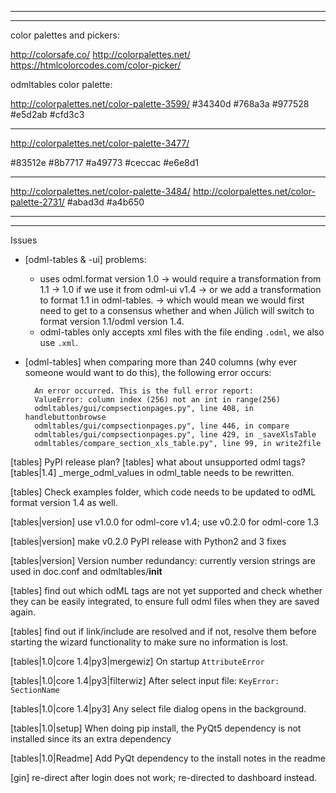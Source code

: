 ------------------------------------------------------------------------------------------

------------------------------------------------------------------------------------------

color palettes and pickers:

http://colorsafe.co/
http://colorpalettes.net/
https://htmlcolorcodes.com/color-picker/

odmltables color palette:

http://colorpalettes.net/color-palette-3599/
#34340d
#768a3a
#977528
#e5d2ab
#cfd3c3

---------
http://colorpalettes.net/color-palette-3477/

#83512e
#8b7717
#a49773
#ceccac
#e6e8d1

---------
http://colorpalettes.net/color-palette-3484/
http://colorpalettes.net/color-palette-2731/
#abad3d
#a4b650

------------------------------------------------------------------------------------------

------------------------------------------------------------------------------------------

Issues

- [odml-tables & -ui] problems:
    - uses odml.format version 1.0 -> would require a transformation from 1.1 -> 1.0 if we use it from
        odml-ui v1.4 -> or we add a transformation to format 1.1 in odml-tables. -> which would mean 
        we would first need to get to a consensus whether and when Jülich 
        will switch to format version 1.1/odml version 1.4.
    - odml-tables only accepts xml files with the file ending `.odml`, we also use `.xml`.

- [odml-tables] when comparing more than 240 columns (why ever someone would want to do this), the following error occurs:

        An error occurred. This is the full error report:
        ValueError: column index (256) not an int in range(256)
        odmltables/gui/compsectionpages.py", line 408, in handlebuttonbrowse
        odmltables/gui/compsectionpages.py", line 446, in compare
        odmltables/gui/compsectionpages.py", line 429, in _saveXlsTable
        odmltables/compare_section_xls_table.py", line 99, in write2file

[tables] PyPI release plan?
[tables] what about unsupported odml tags?
[tables|1.4] _merge_odml_values in odml_table needs to be rewritten.

[tables] Check examples folder, which code needs to be updated to odML format version 1.4 as well.

[tables|version] use v1.0.0 for odml-core v1.4; use v0.2.0 for odml-core 1.3

[tables|version] make v0.2.0 PyPI release with Python2 and 3 fixes 

[tables|version] Version number redundancy: currently version strings are used in doc.conf and odmltables/__init__

[tables] find out which odML tags are not yet supported and check whether they can be easily integrated, 
to ensure full odml files when they are saved again.

[tables] find out if link/include are resolved and if not, resolve them before starting the wizard functionality 
to make sure no information is lost.  

[tables|1.0|core 1.4|py3|mergewiz] On startup `AttributeError`

[tables|1.0|core 1.4|py3|filterwiz] After select input file: `KeyError: SectionName`

[tables|1.0|core 1.4|py3] Any select file dialog opens in the background.

[tables|1.0|setup] When doing pip install, the PyQt5 dependency is not installed since its an extra dependency

[tables|1.0|Readme] Add PyQt dependency to the install notes in the readme 

[gin] re-direct after login does not work; re-directed to dashboard instead.

